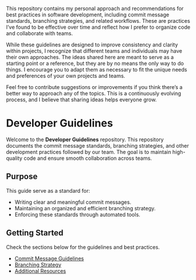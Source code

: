 This repository contains my personal approach and recommendations for best practices in software development, including commit message standards, branching strategies, and related workflows. These are practices I’ve found to be effective over time and reflect how I prefer to organize code and collaborate with teams.

While these guidelines are designed to improve consistency and clarity within projects, I recognize that different teams and individuals may have their own approaches. The ideas shared here are meant to serve as a starting point or a reference, but they are by no means the only way to do things. I encourage you to adapt them as necessary to fit the unique needs and preferences of your own projects and teams.

Feel free to contribute suggestions or improvements if you think there’s a better way to approach any of the topics. This is a continuously evolving process, and I believe that sharing ideas helps everyone grow.

# Developer Guidelines

Welcome to the **Developer Guidelines** repository.  This repository documents the commit message standards, branching strategies, and other development practices followed by our team. The goal is to maintain high-quality code and ensure smooth collaboration across teams.

## Purpose

This guide serve as a standard for:
- Writing clear and meaningful commit messages.
- Maintaining an organized and efficient branching strategy.
- Enforcing these standards through automated tools.

## Getting Started

Check the sections below for the guidelines and best practices.

- [Commit Message Guidelines](#commit-message-guidelines)
- [Branching Strategy](#branching-strategy)
- [Additional Resources](#additional-resources)

  
